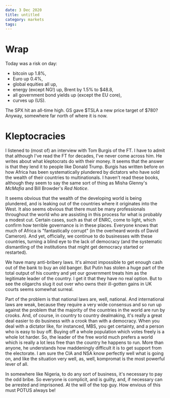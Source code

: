 ```yaml
---
date: 3 Dec 2020
title: untitled
category: markets
tags:
---
```



# Wrap

Today was a risk on day:

- bitcoin up 1.8%,
- Euro up 0.4%,
- global equities all up,
- energy (except NG!) up, Brent by 1.5% to $48.8,
- all government bond yields up (except the EU core),
- curves up (US).

The SPX hit an all-time high.
GS gave $TSLA a new price target of $780? Anyway, somewhere far north of where it is now.

# Kleptocracies

I listened to (most of) an interview with Tom Burgis of the FT. 
I have to admit that although I've read the FT for decades, I've never come across him.
He writes about what kleptocrats do with their money.
It seems that the answer is that they lend it to people like Donald Trump.
Burgis has written before on how Africa has been systematically plundered by dictators who have sold the wealth of their countries to multinationals.
I haven't read these books, although they seem to say the same sort of thing as Misha Glenny's *McMafia* and Bill Browder's *Red Notice*.

It seems obvious that the wealth of the developing world is being plundered, and is leaking out of the countries where it originates into the West.
It also seems obvious that there must be many professionals throughout the world who are assisting in this process for what is probably a modest cut.
Certain cases, such as that of ENRC, come to light, which confirm how terrible governance is in these places.
Everyone knows that much of Africa is "fantastically corrupt" (in the overheard words of David Cameron).
And yet, officially, we continue to do businesses with these countries, turning a blind eye to the lack of democracy (and the systematic dismantling of the institutions that might get democracy started or restarted).

We have many anti-bribery laws. It's almost impossible to get enough cash out of the bank to buy an old banger.
But Putin has stolen a huge part of the total output of his country and yet our government treats him as the legitimate leader of the country. I get it that they have no real option. But to see the oligarchs slug it out over who owns their ill-gotten gains in UK courts seems somewhat surreal. 

Part of the problem is that national laws are, well, national. And international laws are weak, because they require a very wide consensus and so run up against the problem that the majority of the countries in the world are run by crooks.
And, of course, in country to country dealmaking, it's really a great deal easier to do business with a crook than with a democracy. 
When you deal with a dictator like, for instanced, MBS, you get certainty, and a person who is easy to buy off.
Buying off a whole population which votes freely is a whole lot harder.
So, the leader of the free world much prefers a world which is really a lot less free than the country he happens to run.
More than anyone, he understands how maddeningly difficult it is to get support from the electorate. 
I am sure the CIA and NSA know perfectly well what is going on, and like the situation very well, as, well, kompromat is the most powerful lever of all.

In somewhere like Nigeria, to do any sort of business, it's necessary to pay the odd bribe. 
So everyone is complicit, and is guilty, and, if necessary can be arrested and imprisoned. 
At the will of the top guy.
How envious of this must POTUS always be!
